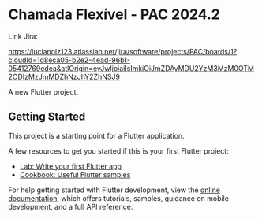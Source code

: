 # Chamada Flexível - PAC 2024.2

Link Jira: 

https://lucianolz123.atlassian.net/jira/software/projects/PAC/boards/1?cloudId=1d8eca05-b2e2-4ead-96b1-05412769edea&atlOrigin=eyJwIjoiaiIsImkiOiJmZDAyMDU2YzM3MzM0OTM2ODIzMzJmMDZhNzJhY2ZhNSJ9

A new Flutter project.

## Getting Started

This project is a starting point for a Flutter application.

A few resources to get you started if this is your first Flutter project:

- [Lab: Write your first Flutter app](https://docs.flutter.dev/get-started/codelab)
- [Cookbook: Useful Flutter samples](https://docs.flutter.dev/cookbook)

For help getting started with Flutter development, view the
[online documentation](https://docs.flutter.dev/), which offers tutorials,
samples, guidance on mobile development, and a full API reference.
